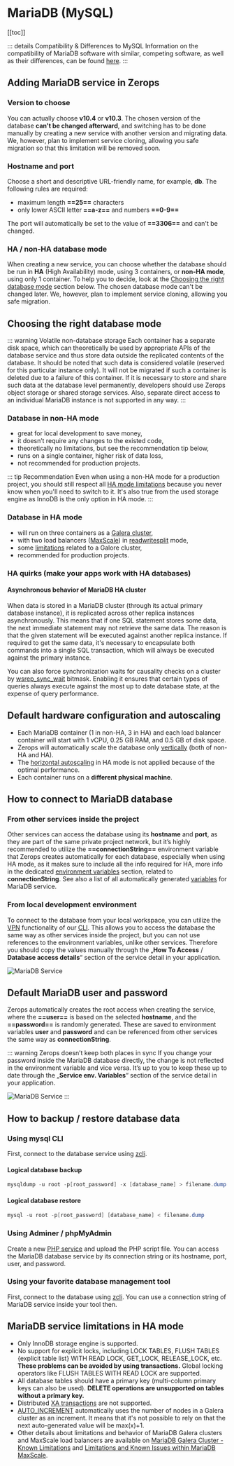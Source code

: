 # MariaDB (MySQL)

[[toc]]

<!-- markdownlint-disable DOCSMD004 -->
::: details Compatibility & Differences to MySQL
Information on the compatibility of MariaDB software with similar, competing software, as well as their differences, can be found [here](https://mariadb.com/kb/en/compatibility-differences).
:::
<!-- markdownlint-enable DOCSMD004 -->

## Adding MariaDB service in Zerops

### Version to choose

You can actually choose **v10.4** or **v10.3**. The chosen version of the database **can't be changed afterward**, and switching has to be done manually by creating a new service with another version and migrating data. We, however, plan to implement service cloning, allowing you safe migration so that this limitation will be removed soon.

### Hostname and port

Choose a short and descriptive URL-friendly name, for example, **db**. The following rules are required:

* maximum length **==25==** characters
* only lower ASCII letter **==a-z==** and numbers **==0-9==**

The port will automatically be set to the value of **==3306==** and can't be changed.

### HA / non-HA database mode

When creating a new service, you can choose whether the database should be run in **HA** (High Availability) mode, using 3 containers, or **non-HA mode**, using only 1 container. To help you to decide, look at the [Choosing the right database mode](#choosing-right-database-mode) section below. The chosen database mode can't be changed later. We, however, plan to implement service cloning, allowing you safe migration.

## Choosing the right database mode

<!-- markdownlint-disable DOCSMD004 -->
::: warning Volatile non-database storage
Each container has a separate disk space, which can theoretically be used by appropriate APIs of the database service and thus store data outside the replicated contents of the database. It should be noted that such data is considered volatile (reserved for this particular instance only). It will not be migrated if such a container is deleted due to a failure of this container. If it is necessary to store and share such data at the database level permanently, developers should use Zerops object storage or shared storage services. Also, separate direct access to an individual MariaDB instance is not supported in any way.
:::
<!-- markdownlint-enable DOCSMD004 -->

### Database in non-HA mode

* great for local development to save money,
* it doesn’t require any changes to the existed code,
* theoretically no limitations, but see the recommendation tip below,
* runs on a single container, higher risk of data loss,
* not recommended for production projects.

<!-- markdownlint-disable DOCSMD004 -->
::: tip Recommendation
Even when using a non-HA mode for a production project, you should still respect all [HA mode limitations](#mariadb-service-limitations-in-ha-mode) because you never know when you'll need to switch to it. It's also true from the used storage engine as InnoDB is the only option in HA mode.
:::
<!-- markdownlint-enable DOCSMD004 -->

### Database in HA mode

* will run on three containers as a [Galera cluster](https://mariadb.com/kb/en/galera-cluster),
* with two load balancers ([MaxScale](https://mariadb.com/kb/en/maxscale)) in [readwritesplit](https://mariadb.com/kb/en/mariadb-maxscale-25-readwritesplit) mode,
* some [limitations](#mariadb-service-limitations-in-ha-mode) related to a Galore cluster,
* recommended for production projects.
  
### HA quirks (make your apps work with HA databases)

#### Asynchronous behavior of MariaDB HA cluster

When data is stored in a MariaDB cluster (through its actual primary database instance), it is replicated across other replica instances asynchronously. This means that if one SQL statement stores some data, the next immediate statement may not retrieve the same data. The reason is that the given statement will be executed against another replica instance. If required to get the same data, it's necessary to encapsulate both commands into a single SQL transaction, which will always be executed against the primary instance.

You can also force synchronization waits for causality checks on a cluster by [wsrep_sync_wait](https://mariadb.com/docs/reference/mdb/system-variables/wsrep_sync_wait) bitmask. Enabling it ensures that certain types of queries always execute against the most up to date database state, at the expense of query performance.

## Default hardware configuration and autoscaling

* Each MariaDB container (1 in non-HA, 3 in HA) and each load balancer container will start with 1 vCPU, 0.25 GB RAM, and 0.5 GB of disk space.
* Zerops will automatically scale the database only [vertically](/documentation/automatic-scaling/how-automatic-scaling-works.html#vertical-scaling) (both of non-HA and HA).
* The [horizontal autoscaling](/documentation/automatic-scaling/how-automatic-scaling-works.html#horizontal-scaling) in HA mode is not applied because of the optimal performance.
* Each container runs on a **different physical machine**.

## How to connect to MariaDB database

### From other services inside the project

Other services can access the database using its **hostname** and **port**, as they are part of the same private project network, but it’s highly recommended to utilize the **==connectionString==** environment variable that Zerops creates automatically for each database, especially when using HA mode, as it makes sure to include all the info required for HA, more info in the dedicated [environment variables](/documentation/environment-variables/how-to-access.html) section, related to **connectionString**. See also a list of all automatically generated [variables](/documentation/environment-variables/helper-variables.html#mariadb) for MariaDB service.

### From local development environment

To connect to the database from your local workspace, you can utilize the [VPN](/documentation/cli/vpn.html) functionality of our [CLI](/documentation/cli/installation.html). This allows you to access the database the same way as other services inside the project, but you can not use references to the environment variables, unlike other services. Therefore you should copy the values manually through the „**How To Access** / **Database access details**“ section of the service detail in your application.

![MariaDB Service](/services/MariaDB/Database-Access-Details.png "Database Access Details")

## Default MariaDB user and password

Zerops automatically creates the root access when creating the service, where the **==user==** is based on the selected **hostname**, and the **==password==** is randomly generated. These are saved to environment variables **user** and **password** and can be referenced from other services the same way as **connectionString**.

<!-- markdownlint-disable DOCSMD004 -->
::: warning Zerops doesn’t keep both places in sync
If you change your password inside the MariaDB database directly, the change is not reflected in the environment variable and vice versa. It’s up to you to keep these up to date through the „**Service env. Variables**“ section of the service detail in your application.

![MariaDB Service](/services/MariaDB/Database-Access-Change-Password.png "Database Access Change Password")
:::

## How to backup / restore database data

### Using mysql CLI

First, connect to the database service using [zcli](/documentation/cli/installation.html).

#### Logical database backup

```powershell
mysqldump -u root -p[root_password] -x [database_name] > filename.dump
```

#### Logical database restore

```powershell
mysql -u root -p[root_password] [database_name] < filename.dump
```

### Using Adminer / phpMyAdmin

Create a new [PHP service](/documentation/services/runtimes.html#php) and upload the PHP script file. You can access the MariaDB database service by its connection string or its hostname, port, user, and password.

### Using your favorite database management tool

First, connect to the database using [zcli](/documentation/cli/installation.html). You can use a connection string of MariaDB service inside your tool then.

## MariaDB service limitations in HA mode

* Only InnoDB storage engine is supported.
* No support for explicit locks, including LOCK TABLES, FLUSH TABLES {explicit table list} WITH READ LOCK, GET_LOCK, RELEASE_LOCK, etc. **These problems can be avoided by using transactions.** Global locking operators like FLUSH TABLES WITH READ LOCK are supported.
* All database tables should have a primary key (multi-column primary keys can also be used). **DELETE operations are unsupported on tables without a primary key.**
* Distributed [XA transactions](https://mariadb.com/kb/en/xa-transactions) are not supported.
* [AUTO_INCREMENT](https://galeracluster.com/library/kb/auto-increment-multiples.html) automatically uses the number of nodes in a Galera cluster as an increment. It means that it's not possible to rely on that the next auto-generated value will be max(x)+1.
* Other details about limitations and behavior of MariaDB Galera clusters and MaxScale load balancers are available on [MariaDB Galera Cluster - Known Limitations](https://mariadb.com/kb/en/mariadb-galera-cluster-known-limitations) and [Limitations and Known Issues within MariaDB MaxScale](https://mariadb.com/kb/en/mariadb-maxscale-25-limitations-and-known-issues-within-mariadb-maxscale).
